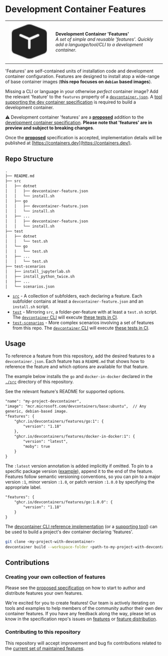 # Development Container Features

<table style="width: 100%; border-style: none;"><tr>
<td style="width: 140px; text-align: center;"><a href="https://github.com/devcontainers"><img width="128px" src="https://raw.githubusercontent.com/microsoft/fluentui-system-icons/78c9587b995299d5bfc007a0077773556ecb0994/assets/Cube/SVG/ic_fluent_cube_32_filled.svg" alt="devcontainers organization logo"/></a></td>
<td>
<strong>Development Container 'Features'</strong><br />
<i>A set of simple and reusable 'features'. Quickly add a language/tool/CLI to a development container.
</td>
</tr></table>

'Features' are self-contained units of installation code and development container configuration. Features are designed
to install atop a wide-range of base container images (**this repo focuses on `debian` based images**).

Missing a CLI or language in your otherwise _perfect_ container image? Add the relevant 'feature' to the `features`
property of a [`devcontainer.json`](https://containers.dev/implementors/json_reference/#general-properties). A
[tool supporting the dev container specification](https://containers.dev/supporting) is required to build a development
container.

⚠️ Development container 'features' are a
[**proposed**](https://github.com/devcontainers/spec/blob/main/proposals/devcontainer-features.md) addition to the
[development container specification](https://containers.dev/implementors/spec/). **Please note that 'features' are in
preview and subject to breaking changes**.

Once the [**proposed**](https://github.com/devcontainers/spec/blob/main/proposals/devcontainer-features.md)
specification is accepted, implementation details will be published at
[https://containers.dev](https://containers.dev/).

## Repo Structure

```
.
├── README.md
├── src
│   ├── dotnet
│   │   ├── devcontainer-feature.json
│   │   └── install.sh
│   ├── go
│   │   ├── devcontainer-feature.json
│   │   └── install.sh
|   ├── ...
│   │   ├── devcontainer-feature.json
│   │   └── install.sh
├── test
│   ├── dotnet
│   │   └── test.sh
│   └── go
│   |   └── test.sh
|   ├── ...
│   │   └── test.sh
├── test-scenarios
│   ├── install_jupyterlab.sh
│   ├── install_python_twice.sh
|   ├── ...
│   └── scenarios.json
```

-   [`src`](src) - A collection of subfolders, each declaring a feature. Each subfolder contains at least a
    `devcontainer-feature.json` and an `install.sh` script.
-   [`test`](test) - Mirroring `src`, a folder-per-feature with at least a `test.sh` script. The
    [`devcontainer` CLI](https://github.com/devcontainers/cli) will execute
    [these tests in CI](https://github.com/devcontainers/features/blob/main/.github/workflows/test-all.yaml).
-   [`test-scenarios`](test-scenarios) - More complex scenarios involving a set of features from this repo. The
    [`devcontainer` CLI](https://github.com/devcontainers/cli) will execute
    [these tests in CI](https://github.com/devcontainers/features/blob/main/.github/workflows/test-scenarios.yaml).

## Usage

To reference a feature from this repository, add the desired features to a `devcontainer.json`. Each feature has a `README.md` that shows how to reference the feature and which options are available for that feature.

The example below installs the `go` and `docker-in-docker` declared in the [`./src`](./src) directory of this
repository.

See the relevant feature's README for supported options.

```jsonc
"name": "my-project-devcontainer",
"image": "mcr.microsoft.com/devcontainers/base:ubuntu",  // Any generic, debian-based image.
"features": {
    "ghcr.io/devcontainers/features/go:1": {
        "version": "1.18"
    },
    "ghcr.io/devcontainers/features/docker-in-docker:1": {
        "version": "latest",
        "moby": true
    }
}
```

The `:latest` version annotation is added implicitly if omitted. To pin to a specific package version
([example](https://github.com/devcontainers/features/pkgs/container/features/go/versions)), append it to the end of the
feature. Features follow semantic versioning conventions, so you can pin to a major version `:1`, minor version `:1.0`, or patch version `:1.0.0` by specifying the appropriate label.

```jsonc
"features": {
    "ghcr.io/devcontainers/features/go:1.0.0": {
        "version": "1.18"
    }
}
```

The [devcontainer CLI reference implementation](https://github.com/devcontainers/cli) (or a
[supporting tool](https://containers.dev/supporting)) can be used to build a project's dev container declaring
'features'.

```bash
git clone <my-project-with-devcontainer>
devcontainer build --workspace-folder <path-to-my-project-with-devcontainer>
```

## Contributions

### Creating your own collection of features

Please see the
[proposed specification](https://github.com/devcontainers/spec/blob/main/proposals/devcontainer-features-distribution.md)
on how to start to author and distribute features your own features.

We're excited for you to create features! Our team is actively iterating on tools and examples to help members of the
community author their own dev container features. If you have any feedback along the way, please let us know in the
specification repo's issues on [features](https://github.com/devcontainers/spec/issues/61) or
[feature distribution](https://github.com/devcontainers/spec/issues/70).

### Contributing to this repository

This repository will accept improvement and bug fix contributions related to the
[current set of maintained features](./src).
